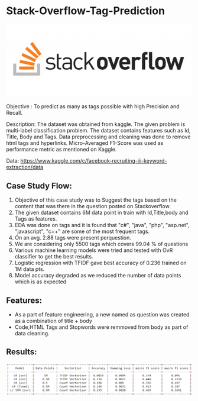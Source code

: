 # Stack-Overflow-Tag-Prediction
![stackoverflow](/images/stackoverflow.png)

Objective : To predict as many as tags possible with high Precision and Recall. 

Description: The dataset was obtained from kaggle. The given problem is multi-label classification problem. The dataset contains features such as Id, Title, Body and Tags. Data preprocessing and cleaning was done to remove html tags and hyperlinks. Micro-Averaged F1-Score was used as performance metric as mentioned on Kaggle.

Data: https://www.kaggle.com/c/facebook-recruiting-iii-keyword-extraction/data 

## Case Study Flow:

1. Objective of this case study was to Suggest the tags based on the content that was there in the question posted on Stackoverflow.
2. The given dataset contains 6M data point in train with Id,Title,body and Tags as features.
3. EDA was done on tags and it is found that "c#", "java", "php", "asp.net", "javascript", "c++" are some of the most frequent tags.
4. On an avg. 2.88 tags were present perquestion.
5. We are considering only 5500 tags which covers 99.04 % of questions
6. Various machine learning models were tried and tested with OvR classifier to get the best results.
7. Logistic regression with TFIDF gave best accuracy of 0.236 trained on 1M data pts.
8. Model accuracy degraded as we reduced the number of data points which is as expected

## Features:

- As a part of feature engineering, a new named as question was created as a combination of title + body
- Code,HTML Tags and Stopwords were remmoved from body as part of data cleaning.

## Results:

![results](/images/results.PNG)

